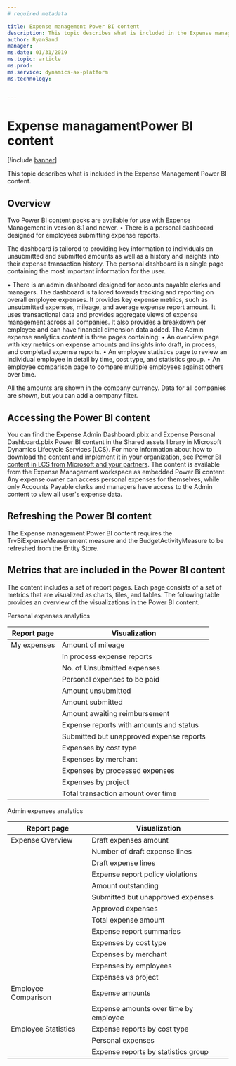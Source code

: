 ```yaml
---
# required metadata

title: Expense management Power BI content
description: This topic describes what is included in the Expense management Power BI content pack.
author: RyanSand
manager: 
ms.date: 01/31/2019
ms.topic: article
ms.prod: 
ms.service: dynamics-ax-platform
ms.technology: 


---
```


# Expense managamentPower BI content

[!include [banner](../includes/banner.md)]

This topic describes what is included in the Expense Management Power BI content. 

## Overview
Two Power BI content packs are available for use with Expense Management in version 8.1 and newer. 
•	There is a personal dashboard designed for employees submitting expense reports. 

The dashboard is tailored to providing key information to individuals on unsubmitted and submitted amounts as well as a history and insights into their expense transaction history. The personal dashboard is a single page containing the most important information for the user. 

•	There is an admin dashboard designed for accounts payable clerks and managers. The dashboard is tailored towards tracking and reporting on overall employee expenses. It provides key expense metrics, such as unsubmitted expenses, mileage, and average expense report amount. It uses transactional data and provides aggregate views of expense management across all companies. It also provides a breakdown per employee and can have financial dimension data added.
The Admin expense analytics content is three pages containing:
  •	An overview page with key metrics on expense amounts and insights into draft, in process, and completed expense reports. 
  • An employee statistics page to review an individual employee in detail by time, cost type, and statistics group. 
  •	An employee comparison page to compare multiple employees against others over time. 

All the amounts are shown in the company currency. Data for all companies are shown, but you can add a company filter. 

## Accessing the Power BI content
You can find the Expense Admin Dashboard.pbix and Expense Personal Dashboard.pbix Power BI content in the Shared assets library in Microsoft Dynamics Lifecycle Services (LCS). For more information about how to download the content and implement it in your organization, see [Power BI content in LCS from Microsoft and your partners](https://blogs.msdn.microsoft.com/dynamicsaxbi/2016/12/12/power-bi-content-from-microsoft-and-your-partners/).
The content is available from the Expense Management workspace as embedded Power Bi content. Any expense owner can access personal expenses for themselves, while only Accounts Payable clerks and managers have access to the Admin content to view all user's expense data.

## Refreshing the Power BI content
The Expense management Power BI content requires the TrvBiExpenseMeasurement measure and the BudgetActivityMeasure to be refreshed from the Entity Store. 

## Metrics that are included in the Power BI content
The content includes a set of report pages. Each page consists of a set of metrics that are visualized as charts, tiles, and tables. The following table provides an overview of the visualizations in the Power BI content.

Personal expenses analytics

| Report page | Visualization                             |
|-------------|-------------------------------------------|
| My expenses | Amount of mileage                         |
|             | In process expense reports                |
|             | No. of Unsubmitted expenses               |
|             | Personal expenses to be paid              |
|             |	Amount unsubmitted                        |
|             | Amount submitted                          |
|             | Amount awaiting reimbursement             |
|             | Expense reports with amounts and status   |
|             | Submitted but unapproved expense reports  |
|             | Expenses by cost type                     |
|             | Expenses by merchant                      |
|             | Expenses by processed expenses            |
|             | Expenses by project                       |
|             | Total transaction amount over time        |

Admin expenses analytics

| Report page         | Visualization                           |           
|---------------------|-----------------------------------------|
| Expense Overview    | Draft expenses amount                   |
|                     | Number of draft expense lines           |
|                     | Draft expense lines                     |
|                     | Expense report policy violations        |
|                     | Amount outstanding                      |
|                     | Submitted but unapproved expenses       |
|                     | Approved expenses                       |
|                     | Total expense amount                    |
|                     | Expense report summaries                |
|                     | Expenses by cost type                   |
|                     | Expenses by merchant                    |
|                     | Expenses by employees                   |
|                     | Expenses vs project                     |
| Employee Comparison |	Expense amounts                         |
|                     | Expense amounts over time by employee   |
| Employee Statistics | Expense reports by cost type            |
|                     | Personal expenses                       |
|                     | Expense reports by statistics group     |
